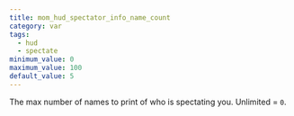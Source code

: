 ```yaml
---
title: mom_hud_spectator_info_name_count
category: var
tags:
  - hud
  - spectate
minimum_value: 0
maximum_value: 100
default_value: 5
---
```


The max number of names to print of who is spectating you. Unlimited = `0`.